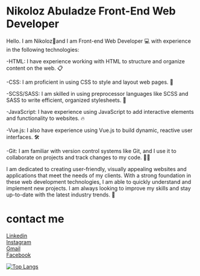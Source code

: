 <h1>Nikoloz Abuladze Front-End Web Developer</h1>
 
 
 
 Hello.  I am Nikoloz🌟and I am Front-end Web Developer 💻 with experience in the following technologies:


  -HTML: I have experience working with HTML to structure and organize content on the web. 📋

  -CSS: I am proficient in using CSS to style and layout web pages. 🎨

  -SCSS/SASS: I am skilled in using preprocessor languages like SCSS and SASS to write efficient, organized stylesheets. 💅

  -JavaScript: I have experience using JavaScript to add interactive elements and functionality to websites. 🔥
  
  -Vue.js: I also have experience using Vue.js to build dynamic, reactive user interfaces. 🛠

  -Git: I am familiar with version control systems like Git, and I use it to collaborate on projects and track changes to my code. 🧑‍💻


I am dedicated to creating user-friendly, visually appealing websites and applications that meet the needs of my clients. With a strong foundation in these web development technologies, I am able to quickly understand and implement new projects. I am always looking to improve my skills and stay up-to-date with the latest industry trends. 🚀



<h1>contact me</h1>

<a href="https://www.linkedin.com/in/nikoloz-abuladze-21304a21a/">Linkedin</a>
<br>
<a href="https://www.instagram.com/abulaa77/" target=”_blank”>Instagram</a>
<br>
<a href="https://mail.google.com/mail/u/0/#search/nikaabuladze28%40gmail.com">Gmail</a>
<br>
<a href="https://www.facebook.com/profile.php?id=100011452353777">Facebook</a>


<!-- ## Stats -->

[![Top Langs](https://github-readme-stats.vercel.app/api/top-langs/?username=anuraghazra&exclude_repo=github-readme-stats,anuraghazra.github.io)](https://github.com/Abula28/Abula28)
<!---
Abula28/Abula28 is a ✨ special ✨ repository because its `README.md` (this file) appears on your GitHub profile.
You can click the Preview link to take a look at your changes.
--->
